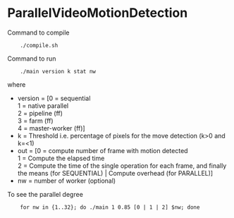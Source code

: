 # ParallelVideoMotionDetection

Command to compile<br>
```
    ./compile.sh
```
Command to run<br>
```
    ./main version k stat nw
```
where<br>
* version = [0 = sequential<br>
        1 = native parallel<br>
        2 = pipeline (ff) <br>
        3 = farm (ff) <br>
        4 = master-worker (ff)]<br>
* k = Threshold i.e. percentage of pixels for the move detection (k>0 and k=<1)<br>
* out = [0 = compute number of frame with motion detected<br>
        1 = Compute the elapsed time<br>
        2 = Compute the time of the single operation for each frame, and finally the means (for SEQUENTIAL) | Compute overhead (for PARALLEL)]<br>
* nw = number of worker (optional)<br>

To see the parallel degree<br>
```
    for nw in {1..32}; do ./main 1 0.85 [0 | 1 | 2] $nw; done
```